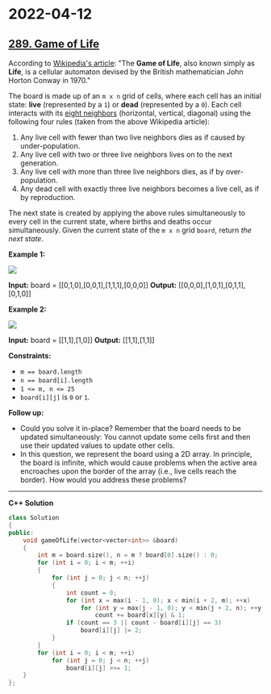 # 2022-04-12

## [289. Game of Life](https://leetcode.com/problems/game-of-life/)

According to [Wikipedia's article](https://en.wikipedia.org/wiki/Conway%27s_Game_of_Life): "The **Game of Life**, also known simply as **Life**, is a cellular automaton devised by the British mathematician John Horton Conway in 1970."

The board is made up of an `m x n` grid of cells, where each cell has an initial state: **live** (represented by a `1`) or **dead** (represented by a `0`). Each cell interacts with its [eight neighbors](https://en.wikipedia.org/wiki/Moore_neighborhood) (horizontal, vertical, diagonal) using the following four rules (taken from the above Wikipedia article):

1. Any live cell with fewer than two live neighbors dies as if caused by under-population.
2. Any live cell with two or three live neighbors lives on to the next generation.
3. Any live cell with more than three live neighbors dies, as if by over-population.
4. Any dead cell with exactly three live neighbors becomes a live cell, as if by reproduction.

The next state is created by applying the above rules simultaneously to every cell in the current state, where births and deaths occur simultaneously. Given the current state of the `m x n` grid `board`, return _the next state_.

**Example 1:**

![ ](https://assets.leetcode.com/uploads/2020/12/26/grid1.jpg)

**Input:** board = \[\[0,1,0\],\[0,0,1\],\[1,1,1\],\[0,0,0\]\]
**Output:** \[\[0,0,0\],\[1,0,1\],\[0,1,1\],\[0,1,0\]\]

**Example 2:**

![ ](https://assets.leetcode.com/uploads/2020/12/26/grid2.jpg)

**Input:** board = \[\[1,1\],\[1,0\]\]
**Output:** \[\[1,1\],\[1,1\]\]

**Constraints:**

- `m == board.length`
- `n == board[i].length`
- `1 <= m, n <= 25`
- `board[i][j]` is `0` or `1`.

**Follow up:**

- Could you solve it in-place? Remember that the board needs to be updated simultaneously: You cannot update some cells first and then use their updated values to update other cells.
- In this question, we represent the board using a 2D array. In principle, the board is infinite, which would cause problems when the active area encroaches upon the border of the array (i.e., live cells reach the border). How would you address these problems?

---

**C++ Solution**

```c++
class Solution
{
public:
    void gameOfLife(vector<vector<int>> &board)
    {
        int m = board.size(), n = m ? board[0].size() : 0;
        for (int i = 0; i < m; ++i)
        {
            for (int j = 0; j < n; ++j)
            {
                int count = 0;
                for (int x = max(i - 1, 0); x < min(i + 2, m); ++x)
                    for (int y = max(j - 1, 0); y < min(j + 2, n); ++y)
                        count += board[x][y] & 1;
                if (count == 3 || count - board[i][j] == 3)
                    board[i][j] |= 2;
            }
        }
        for (int i = 0; i < m; ++i)
            for (int j = 0; j < n; ++j)
                board[i][j] >>= 1;
    }
};
```
